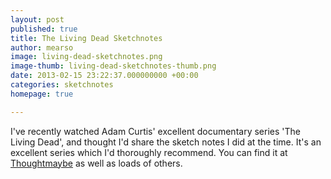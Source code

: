 ```yaml
---
layout: post
published: true
title: The Living Dead Sketchnotes
author: mearso
image: living-dead-sketchnotes.png
image-thumb: living-dead-sketchnotes-thumb.png
date: 2013-02-15 23:22:37.000000000 +00:00
categories: sketchnotes
homepage: true

---
```


I've recently watched Adam Curtis' excellent documentary series 'The Living Dead', and thought I'd share the sketch notes I did at the time. It's an excellent series which I'd thoroughly recommend. You can find it at <a href="http://thoughtmaybe.com/the-living-dead/">Thoughtmaybe</a> as well as loads of others. 
